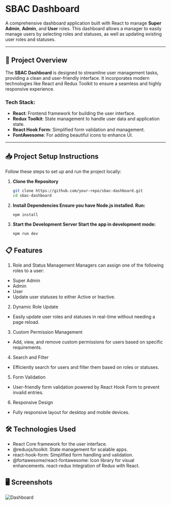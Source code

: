 # SBAC Dashboard

A comprehensive dashboard application built with React to manage **Super Admin**, **Admin**, and **User** roles. This dashboard allows a manager to easily manage users by selecting roles and statuses, as well as updating existing user roles and statuses.

---

## 🚀 Project Overview

The **SBAC Dashboard** is designed to streamline user management tasks, providing a clean and user-friendly interface. It incorporates modern technologies like React and Redux Toolkit to ensure a seamless and highly responsive experience.

### Tech Stack:
- **React**: Frontend framework for building the user interface.
- **Redux Toolkit**: State management to handle user data and application state.
- **React Hook Form**: Simplified form validation and management.
- **FontAwesome**: For adding beautiful icons to enhance UI.

---

## 📥 Project Setup Instructions

Follow these steps to set up and run the project locally:

1. **Clone the Repository**
   ```bash
   git clone https://github.com/your-repo/sbac-dashboard.git
   cd sbac-dashboard

2. **Install Dependencies Ensure you have Node.js installed. Run:**
    ```bash
    npm install

3. **Start the Development Server Start the app in development mode:**
    ```bash
    npm run dev

## 📋 Features

1. Role and Status Management
Managers can assign one of the following roles to a user:
- Super Admin
- Admin
- User
- Update user statuses to either Active or Inactive.
2. Dynamic Role Update
- Easily update user roles and statuses in real-time without needing a page reload.
3. Custom Permission Management
- Add, view, and remove custom permissions for users based on specific requirements.
4. Search and Filter
- Efficiently search for users and filter them based on roles or statuses.
5. Form Validation
- User-friendly form validation powered by React Hook Form to prevent invalid entries.
6. Responsive Design
- Fully responsive layout for desktop and mobile devices.


## 🛠️ Technologies Used

- React	Core framework for the user interface.
- @reduxjs/toolkit:	State management for scalable apps.
- react-hook-form:	Simplified form handling and validation.
- @fortawesome/react-fontawesome:	Icon library for visual enhancements.
react-redux	Integration of Redux with React.

## 🖥️ Screenshots
![Dashboard](/public/dashboard.png)


